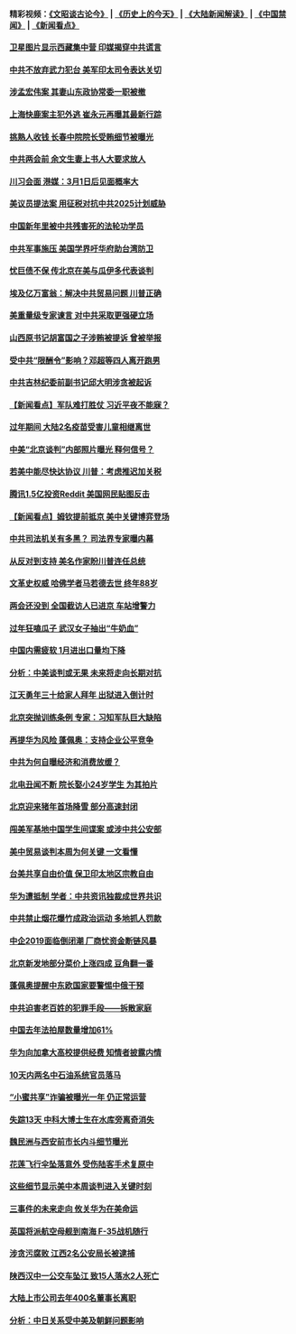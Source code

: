 #### 精彩视频：[《文昭谈古论今》](http://45.76.195.252/wenzhao) | [《历史上的今天》](http://45.76.195.252/today-in-history) | [《大陆新闻解读》](http://45.76.195.252/ntdtv-comedy) | [《中国禁闻》](http://45.76.195.252/ntdtv-news) | [《新闻看点》](http://45.76.195.252/news-insight) 

 #### [卫星图片显示西藏集中营 印媒揭穿中共谎言](../pages/nsc413/n11041664.md?t=02131052) 

#### [中共不放弃武力犯台 美军印太司令表达关切](../pages/nsc413/n11041624.md?t=02131052) 

#### [涉孟宏伟案 其妻山东政协常委一职被撤](../pages/nsc413/n11041333.md?t=02131052) 

#### [上海快鹿案主犯外逃 崔永元再曝其最新行踪](../pages/nsc413/n11041264.md?t=02131052) 

#### [挑熟人收钱 长春中院院长受贿细节被曝光](../pages/nsc413/n11041064.md?t=02131052) 

#### [中共两会前 余文生妻上书人大要求放人](../pages/nsc413/n11041118.md?t=02131052) 

#### [川习会面 港媒：3月1日后见面概率大](../pages/nsc413/n11041084.md?t=02131052) 


#### [美议员提法案 用征税对抗中共2025计划威胁](../pages/nsc413/n11040820.md?t=02131052) 

#### [中国新年里被中共残害死的法轮功学员](../pages/nsc413/n11034530.md?t=02131052) 

#### [中共军事施压 美国学界吁华府助台湾防卫](../pages/nsc413/n11040965.md?t=02131052) 

#### [忧巨债不保 传北京在美与瓜伊多代表谈判](../pages/nsc413/n11040772.md?t=02131052) 

#### [埃及亿万富翁：解决中共贸易问题 川普正确](../pages/nsc413/n11040351.md?t=02131052) 

#### [美重量级专家谏言 对中共采取更强硬立场](../pages/nsc413/n11040358.md?t=02131052) 

#### [山西原书记胡富国之子涉贿被提诉 曾被举报](../pages/nsc413/n11040573.md?t=02131052) 

#### [受中共“限酬令”影响？邓超等四人离开跑男](../pages/nsc413/n11040088.md?t=02131052) 

#### [中共吉林纪委前副书记邱大明涉贪被起诉](../pages/nsc413/n11039395.md?t=02131052) 

#### [【新闻看点】军队难打胜仗 习近平夜不能寐？](../pages/nsc413/n11040365.md?t=02131052) 

#### [过年期间 大陆2名疫苗受害儿童相继离世](../pages/nsc413/n11040211.md?t=02131052) 

#### [中美“北京谈判”内部照片曝光 释何信号？](../pages/nsc413/n11040032.md?t=02131052) 

#### [若美中能尽快达协议 川普：考虑推迟加关税](../pages/nsc413/n11040298.md?t=02131052) 

#### [腾讯1.5亿投资Reddit 美国网民贴图反击](../pages/nsc413/n11040511.md?t=02131052) 

#### [【新闻看点】姆钦提前抵京 美中关键博弈登场](../pages/nsc413/n11040007.md?t=02131052) 

#### [中共司法机关有多黑？ 司法界专家曝内幕](../pages/nsc413/n11040401.md?t=02131052) 

#### [从反对到支持 美名作家盼川普连任总统](../pages/nsc413/n11040403.md?t=02131052) 

#### [文革史权威 哈佛学者马若德去世 终年88岁](../pages/nsc413/n11040150.md?t=02131052) 

#### [两会还没到 全国截访人已进京 车站增警力](../pages/nsc413/n11040311.md?t=02131052) 

#### [过年狂嗑瓜子 武汉女子抽出“牛奶血”](../pages/nsc413/n11040227.md?t=02131052) 

#### [中国内需疲软 1月进出口量均下降](../pages/nsc413/n11040021.md?t=02131052) 

#### [分析：中美谈判或无果 未来将走向长期对抗](../pages/nsc413/n11040160.md?t=02131052) 

#### [江天勇年三十给家人拜年 出狱进入倒计时](../pages/nsc413/n11039673.md?t=02131052) 

#### [北京突抛训练条例 专家：习知军队巨大缺陷](../pages/nsc413/n11040148.md?t=02131052) 

#### [再提华为风险 蓬佩奥：支持企业公平竞争](../pages/nsc413/n11040198.md?t=02131052) 

#### [中共为何自曝经济和消费放缓？](../pages/nsc413/n11039950.md?t=02131052) 

#### [北电丑闻不断 院长娶小24岁学生 为其拍片](../pages/nsc413/n11040041.md?t=02131052) 

#### [北京迎来猪年首场降雪 部分高速封闭](../pages/nsc413/n11040077.md?t=02131052) 

#### [闯美军基地中国学生间谍案 或涉中共公安部](../pages/nsc413/n11040083.md?t=02131052) 

#### [美中贸易谈判本周为何关键 一文看懂](../pages/nsc413/n11040025.md?t=02131052) 

#### [台美共享自由价值 保卫印太地区宗教自由](../pages/nsc413/n11039742.md?t=02131052) 

#### [华为遭抵制 学者：中共资讯独裁成世界共识](../pages/nsc413/n11036950.md?t=02131052) 

#### [中共禁止烟花爆竹成政治运动 多地抓人罚款](../pages/nsc413/n11039701.md?t=02131052) 

#### [中企2019面临倒闭潮 厂商忧资金断链风暴](../pages/nsc413/n11038847.md?t=02131052) 

#### [北京新发地部分菜价上涨四成 豆角翻一番](../pages/nsc413/n11039338.md?t=02131052) 

#### [蓬佩奥提醒中东欧国家要警惕中俄干预](../pages/nsc413/n11039745.md?t=02131052) 

#### [中共迫害老百姓的犯罪手段——拆散家庭](../pages/nsc413/n11037647.md?t=02131052) 


#### [中国去年法拍屋数量增加61%](../pages/nsc413/n11039188.md?t=02131052) 

#### [华为向加拿大高校提供经费 知情者披露内情](../pages/nsc413/n11039329.md?t=02131052) 

#### [10天内两名中石油系统官员落马](../pages/nsc413/n11039418.md?t=02131052) 

#### [“小蜜共享”诈骗被曝光一年 仍正常运营](../pages/nsc413/n11039249.md?t=02131052) 

#### [失踪13天 中科大博士生在水库旁离奇消失](../pages/nsc413/n11039093.md?t=02131052) 

#### [魏民洲与西安前市长内斗细节曝光](../pages/nsc413/n11039060.md?t=02131052) 

#### [花莲飞行伞坠落意外 受伤陆客手术复原中](../pages/nsc413/n11039238.md?t=02131052) 

#### [这些细节显示美中本周谈判进入关键时刻](../pages/nsc413/n11038794.md?t=02131052) 

#### [三事件的未来走向 攸关华为在美命运](../pages/nsc413/n11038473.md?t=02131052) 

#### [英国将派航空母舰到南海 F-35战机随行](../pages/nsc413/n11039035.md?t=02131052) 

#### [涉贪污腐败 江西2名公安局长被逮捕](../pages/nsc413/n11039015.md?t=02131052) 

#### [陕西汉中一公交车坠江 致15人落水2人死亡](../pages/nsc413/n11038717.md?t=02131052) 

#### [大陆上市公司去年400名董事长离职](../pages/nsc413/n11038684.md?t=02131052) 

#### [分析：中日关系受中美及朝鲜问题影响](../pages/nsc413/n11038742.md?t=02131052) 

